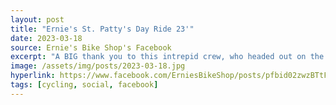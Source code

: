 ```yaml
---
layout: post
title: "Ernie's St. Patty's Day Ride 23'"
date: 2023-03-18
source: Ernie's Bike Shop's Facebook
excerpt: "A BIG thank you to this intrepid crew, who headed out on the Towpath yesterday for the first official shop ride of 2023! The weather was cold but clear, and everyone warmed up afterwards with homemade corned beef, Irish tunes, and a little BYOB at the shop."
image: /assets/img/posts/2023-03-18.jpg
hyperlink: https://www.facebook.com/ErniesBikeShop/posts/pfbid02zwzBTtF2PafRNhQmPGAwifU82bXBeLHfxAwQv68rAQuXZEibvVpLPSuDriA2rjf1l
tags: [cycling, social, facebook]
---
```

